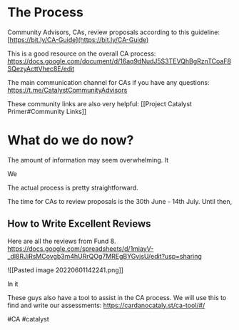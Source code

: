 
# The Process 
Community Advisors, CAs, review proposals according to this guideline: [https://bit.ly/CA-Guide](https://bit.ly/CA-Guide)

This is a good resource on the overall CA process: https://docs.google.com/document/d/16aq9dNudJ5S3TEVQhBgRznTCoaF8SQezyActtVhec8E/edit

The main communication channel for CAs if you have any questions: 
https://t.me/CatalystCommunityAdvisors

These community links are also very helpful: [[Project Catalyst Primer#Community Links]]

# What do we do now?
The amount of information may seem overwhelming. It  

We 

The actual process is pretty straightforward. 

The time for CAs to review proposals is the 30th June - 14th July. Until then,  


## How to Write Excellent Reviews
Here are all the reviews from Fund 8.   
https://docs.google.com/spreadsheets/d/1miayV-_dl8RJiRsMCovgb3m4hURrQOg7MREgBYGvjsU/edit?usp=sharing

![[Pasted image 20220601142241.png]]

In it 



These guys also have a tool to assist in the CA process. We will use this to find and write our assessments: https://cardanocataly.st/ca-tool/#/




#CA #catalyst 
